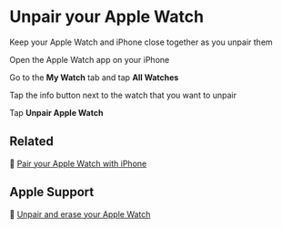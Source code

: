 # Unpair your Apple Watch

Keep your Apple Watch and iPhone close together as you unpair them

Open the Apple Watch app on your iPhone

Go to the **My Watch** tab and tap **All Watches**

Tap the info button next to the watch that you want to unpair

Tap **Unpair Apple Watch**

## Related

:paperclip: [Pair your Apple Watch with iPhone](pair-your-apple-watch-with-iphone.md)

## Apple Support

:link: [Unpair and erase your Apple Watch](https://support.apple.com/en-us/HT204568)

